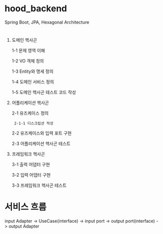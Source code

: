 # hood_backend
Spring Boot, JPA, Hexagonal Architecture

#
1. 도메인 헥사곤

    1-1 문제 영역 이해
    
    1-2 VO 객체 정의
    
    1-3 Entity와 명세 정의
    
    1-4 도메인 서비스 정의
    
    1-5 도메인 헥사곤 테스트 코드 작성
    
2. 어플리케이션 헥사곤

    2-1 유즈케이스 정의
    
        2-1-1 디스크립션 작성
    2-2 유즈케이스와 입력 포트 구현
    
    2-3 어플리케이션 헥사곤 테스트
    
3. 프레임워크 헥사곤
    
    3-1 출력 어댑터 구현
    
    3-2 입력 어댑터 구현
    
    3-3 프레임워크 헥사곤 테스트
    
        
# 서비스 흐름
input Adapter -> UseCase(interface) -> input port -> output port(interface) -> output Adapter
